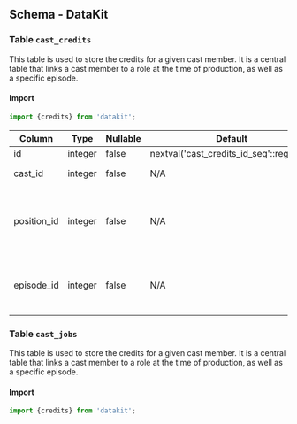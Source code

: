 ## Schema - DataKit

### Table `cast_credits`

This table is used to store the credits for a given cast member. It is a central table that links a cast member to a
role at the time of production, as well as a specific episode.

#### Import

```js
import {credits} from 'datakit';
```

| Column      | Type    | Nullable | Default                                  | Description                                             |
|-------------|---------|----------|------------------------------------------|---------------------------------------------------------|
| id          | integer | false    | nextval('cast_credits_id_seq'::regclass) | Unique ID                                               |
| cast_id     | integer | false    | N/A                                      | The cast member                                         |
| position_id | integer | false    | N/A                                      | The role that the person had at the time the show aired |
| episode_id  | integer | false    | N/A                                      | The episode that the person appeared in                 |

### Table `cast_jobs`

This table is used to store the credits for a given cast member. It is a central table that links a cast member to a
role at the time of production, as well as a specific episode.

#### Import

```js
import {credits} from 'datakit';
```
